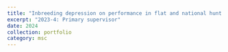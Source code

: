 ```yaml
---
title: "Inbreeding depression on performance in flat and national hunt thoroughbred racehorses in the UK and Ireland"
excerpt: "2023-4: Primary supervisor"
date: 2024
collection: portfolio
category: msc
---
```

 
